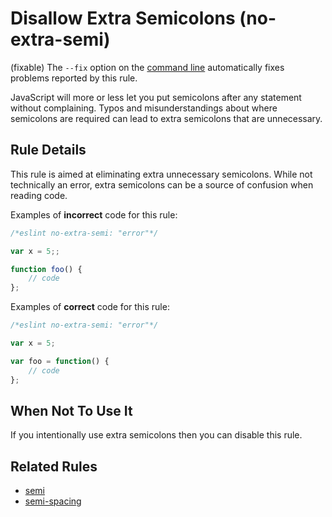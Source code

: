 # Disallow Extra Semicolons (no-extra-semi)

(fixable) The `--fix` option on the [command line](../user-guide/command-line-interface#fix) automatically fixes problems reported by this rule.

JavaScript will more or less let you put semicolons after any statement without complaining. Typos and misunderstandings about where semicolons are required can lead to extra semicolons that are unnecessary.

## Rule Details

This rule is aimed at eliminating extra unnecessary semicolons. While not technically an error, extra semicolons can be a source of confusion when reading code.

Examples of **incorrect** code for this rule:

```js
/*eslint no-extra-semi: "error"*/

var x = 5;;

function foo() {
    // code
};

```

Examples of **correct** code for this rule:

```js
/*eslint no-extra-semi: "error"*/

var x = 5;

var foo = function() {
    // code
};

```

## When Not To Use It

If you intentionally use extra semicolons then you can disable this rule.

## Related Rules

* [semi](semi.md)
* [semi-spacing](semi-spacing.md)
